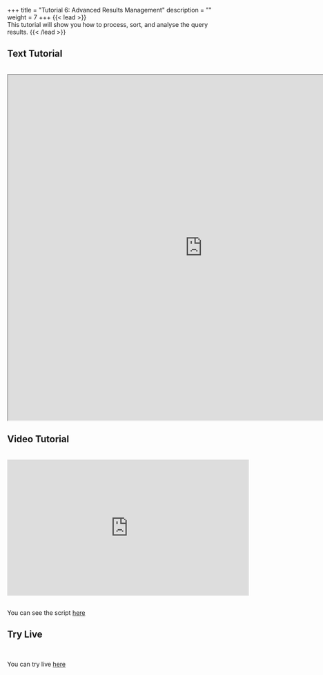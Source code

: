 +++
title = "Tutorial 6: Advanced Results Management"
description = ""
weight = 7
+++
{{< lead >}}
<br/>
This tutorial will show you how to process, sort, and analyse the query results.
{{< /lead >}}

## Text Tutorial
<br/>

<iframe width="900" height="800" src="https://nbviewer.jupyter.org/github/intermine/intermine-ws-python-docs/blob/master/06-tutorial.ipynb" title="Python Tutorial 06">
</iframe>


## Video Tutorial
<br/>

<iframe width="560" height="315" src="https://www.youtube.com/embed/lH4zGM-x8Fg" frameborder="0" allow="accelerometer; autoplay; encrypted-media; gyroscope; picture-in-picture" allowfullscreen></iframe>
<br/>

<br/>

You can see the script <a href="/intermine-training-portal/python-scripts/video06">here</a>


## Try Live
<br/>


You can try live <a href="https://mybinder.org/v2/gh/intermine/intermine-ws-python-docs/master?filepath=06-tutorial.ipynb">here</a>
